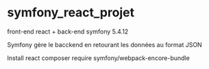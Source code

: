 # symfony_react_projet

front-end react + back-end symfony 5.4.12

Symfony gère le bacckend en retourant les données au format JSON

Install react
composer require symfony/webpack-encore-bundle
